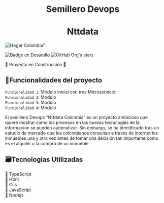 <h1 align="center"> Semillero Devops </h1> 
<h1 align="center"> Nttdata </h1>

![Hogar Colombia”](https://www.avaesen.es/wp-content/uploads/2021/10/NTTDATA_.jpg)

![Badge en Desarollo](https://img.shields.io/badge/STATUS-EN%20DESAROLLO-green)
![GitHub Org's stars](https://img.shields.io/github/stars/camilafernanda?style=social)<br>

:construction: Proyecto en Construcción :construction:
## :hammer:Funcionalidades del proyecto

`Funcionalidad 1`: Módulo inicial con tres  Microservicio:  <br>
`Funcionalidad 2`: Módulo  <br>
`Funcionalidad 3`: Módulo  <br>
`Funcionalidad 4`: Módulo  <br>



El semillero Devops “Nttdata Colombia” es un proyecto ambicioso que quiere mostrar como los procesos en las nuevas tecnologias de la informacion se pueden automatizar. 
Sin embargo, se ha identificado tras un estudio de mercado que los colombianos consultan a través de internet los inmuebles una y otra 
vez antes de tomar una decisión tan importante como es el alquiler o la compra de un inmueble 

## :card_file_box:Tecnologias Utilizadas <br>
:pushpin: TypeScript <br>
:pushpin: Html <br>
:pushpin: Css <br>
:pushpin: JavaScript <br>
:pushpin: Nodejs <br>
